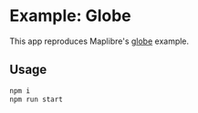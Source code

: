 # Example: Globe

This app reproduces Maplibre's [globe](https://maplibre.org/maplibre-gl-js/docs/examples/globe/) example.

## Usage

```bash
npm i
npm run start
```
